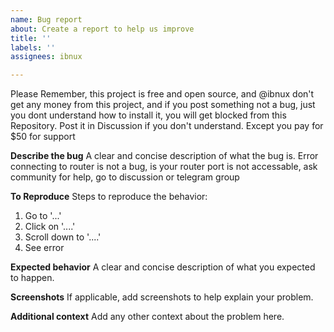 ```yaml
---
name: Bug report
about: Create a report to help us improve
title: ''
labels: ''
assignees: ibnux

---
```


Please Remember, this project is free and open source, and @ibnux don't get any money from this project, and if you post something not a bug, just you dont understand how to install it, you will get blocked from this Repository.
Post it in Discussion if you don't understand. Except you pay for $50 for support

**Describe the bug**
A clear and concise description of what the bug is. Error connecting to router is not a bug, is your router port is not accessable, ask community for help, go to discussion or telegram group 

**To Reproduce**
Steps to reproduce the behavior:
1. Go to '...'
2. Click on '....'
3. Scroll down to '....'
4. See error

**Expected behavior**
A clear and concise description of what you expected to happen.

**Screenshots**
If applicable, add screenshots to help explain your problem.

**Additional context**
Add any other context about the problem here.
